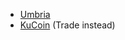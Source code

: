 - [Umbria](https://bridge.umbria.network/bridge/)
- [KuCoin](https://www.kucoin.com/) (Trade instead)
